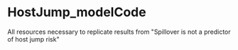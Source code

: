 # HostJump_modelCode
All resources necessary to replicate results from "Spillover is not a predictor of host jump risk"
